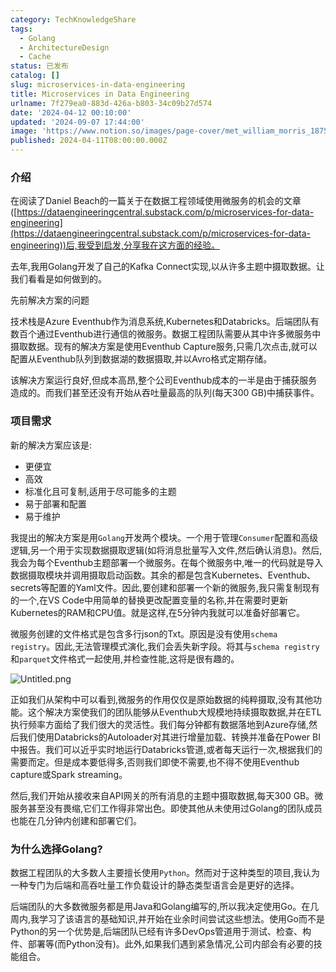 ```yaml
---
category: TechKnowledgeShare
tags:
  - Golang
  - ArchitectureDesign
  - Cache
status: 已发布
catalog: []
slug: microservices-in-data-engineering
title: Microservices in Data Engineering
urlname: 7f279ea0-883d-426a-b803-34c09b27d574
date: '2024-04-12 00:10:00'
updated: '2024-09-07 17:44:00'
image: 'https://www.notion.so/images/page-cover/met_william_morris_1875.jpg'
published: 2024-04-11T08:00:00.000Z
---
```


### 介绍


在阅读了Daniel Beach的一篇关于在数据工程领域使用微服务的机会的文章([https://dataengineeringcentral.substack.com/p/microservices-for-data-engineering](https://dataengineeringcentral.substack.com/p/microservices-for-data-engineering))后,我受到启发,分享我在这方面的经验。


去年,我用Golang开发了自己的Kafka Connect实现,以从许多主题中摄取数据。让我们看看是如何做到的。


先前解决方案的问题


技术栈是Azure Eventhub作为消息系统,Kubernetes和Databricks。后端团队有数百个通过Eventhub进行通信的微服务。数据工程团队需要从其中许多微服务中摄取数据。现有的解决方案是使用Eventhub Capture服务,只需几次点击,就可以配置从Eventhub队列到数据湖的数据摄取,并以Avro格式定期存储。


该解决方案运行良好,但成本高昂,整个公司Eventhub成本的一半是由于捕获服务造成的。而我们甚至还没有开始从吞吐量最高的队列(每天300 GB)中捕获事件。


### 项目需求


新的解决方案应该是:

- 更便宜
- 高效
- 标准化且可复制,适用于尽可能多的主题
- 易于部署和配置
- 易于维护

我提出的解决方案是用`Golang`开发两个模块。一个用于管理`Consumer`配置和高级逻辑,另一个用于实现数据摄取逻辑(如将消息批量写入文件,然后确认消息)。然后,我会为每个Eventhub主题部署一个微服务。在每个微服务中,唯一的代码就是导入数据摄取模块并调用摄取启动函数。其余的都是包含Kubernetes、Eventhub、secrets等配置的Yaml文件。因此,要创建和部署一个新的微服务,我只需复制现有的一个,在VS Code中用简单的替换更改配置变量的名称,并在需要时更新Kubernetes的RAM和CPU值。就是这样,在5分钟内我就可以准备好部署它。


微服务创建的文件格式是包含多行json的Txt。原因是没有使用`schema registry`。因此,无法管理模式演化,我们会丢失新字段。将其与`schema registry`和`parquet`文件格式一起使用,并检查性能,这将是很有趣的。


![Untitled.png](https://prod-files-secure.s3.us-west-2.amazonaws.com/5d24fe63-e567-4804-86f9-9fdc62e13082/4e0f8d5d-b295-4408-9363-660688d511a9/Untitled.png?X-Amz-Algorithm=AWS4-HMAC-SHA256&X-Amz-Content-Sha256=UNSIGNED-PAYLOAD&X-Amz-Credential=ASIAZI2LB466TFGDBYHU%2F20250310%2Fus-west-2%2Fs3%2Faws4_request&X-Amz-Date=20250310T213332Z&X-Amz-Expires=3600&X-Amz-Security-Token=IQoJb3JpZ2luX2VjEE0aCXVzLXdlc3QtMiJHMEUCIHQViCIOV7mar5q8BTlvgD1nXfcLYEyuaqUPOtEsmPBHAiEAlzyhAP8W1qbEJVErqq1kWMTpxhUqvScth%2BnISJP4ZEcqiAQIlv%2F%2F%2F%2F%2F%2F%2F%2F%2F%2FARAAGgw2Mzc0MjMxODM4MDUiDAxknLkKRd%2Fo8dkiaSrcA2Geid3R9ixSZAjSRpoPpApBKXahz1bNwbMIRUw8zYT3ANvUCH0aR74vDMhyw0Ied2fLqqZhPBrq3MuiZ1EIM9DrSfU25jHAvO1n5WWRF03w1otR9p%2B%2FFISCaVUZEszsKrJKWV1LWG2JjP6vEhSemJLSYv4gFOwzYYJGey7PB68Ynbj4rPRichO%2B33YaRSZQXmNLzuYsyeDfXxc8GujV%2FgWQxJh6xz4jylk2wypfknMR8gxvyMZVmD%2BjOUQQDhnU04Nhg1dKxgVYcOEY0wQyo6p9rixW3yZVig6Rt0J8EBh2XTWrAzxfw8d4HZrdIgpR4%2F863VovqEe812BOj6azURRr9GQlNi%2B0vRe7lJWfo1t3GvIbel%2F3y83NOT0QdvNQZcLV2gF17MIpeYEbR2C1YUkYfWY1zuuvRVlSCPftp0J232TXc5wQ%2F0kuYUWhlF97LsNZ5PsUm7spAJ%2FCoSxh7AChpE3MVmn%2BfSvO0KcFqwGOexmcgpiCI8crqzqBK1VVmUKm6dA%2F4kk7dfwKcjQ0uLb6aqTp6Lw81azKXXzHB8knbH5CYViM57MTtpdfnUDuQAgfNSA3vXUTvFN6nNpXj%2F030WXoPAOfTwhfRjQwdWhAc%2FEbQWYLtw9mhqK5MNuqvb4GOqUBmbIxG2ERDPXUZGws%2FJYkbasAahGaIuWYe1SKSAKfhNowJNKHpxQLjoMGM2FTv2WsjnFo6dc9RTI8lbw4n%2BAl%2B0Ubq3E6xbZydSeiEcy0tlgxTPCAYq8DmGDjOfi4AHZnP2cM52SPfhc84tVNS2UfrMdbuKi7RvTSpC5gL67HoEB0%2BSaFQQoZohCSd03uad%2FKGdTjn5kl8d5UeFK9snDMM4a5qxgS&X-Amz-Signature=94cdf26f69d716519bc39260de00f907aa1a092c54eb8bdc54ba18d57d996584&X-Amz-SignedHeaders=host&x-id=GetObject)


正如我们从架构中可以看到,微服务的作用仅仅是原始数据的纯粹摄取,没有其他功能。这个解决方案使我们的团队能够从Eventhub大规模地持续摄取数据,并在ETL执行频率方面给了我们很大的灵活性。我们每分钟都有数据落地到Azure存储,然后我们使用Databricks的Autoloader对其进行增量加载、转换并准备在Power BI中报告。我们可以近乎实时地运行Databricks管道,或者每天运行一次,根据我们的需要而定。但是成本要低得多,否则我们即使不需要,也不得不使用Eventhub capture或Spark streaming。


然后,我们开始从接收来自API网关的所有消息的主题中摄取数据,每天300 GB。微服务甚至没有畏缩,它们工作得非常出色。即使其他从未使用过Golang的团队成员也能在几分钟内创建和部署它们。


### 为什么选择Golang?


数据工程团队的大多数人主要擅长使用`Python`。然而对于这种类型的项目,我认为一种专门为后端和高吞吐量工作负载设计的静态类型语言会是更好的选择。


后端团队的大多数微服务都是用Java和Golang编写的,所以我决定使用Go。在几周内,我学习了该语言的基础知识,并开始在业余时间尝试这些想法。使用Go而不是Python的另一个优势是,后端团队已经有许多DevOps管道用于测试、检查、构件、部署等(而Python没有)。此外,如果我们遇到紧急情况,公司内部会有必要的技能组合。


